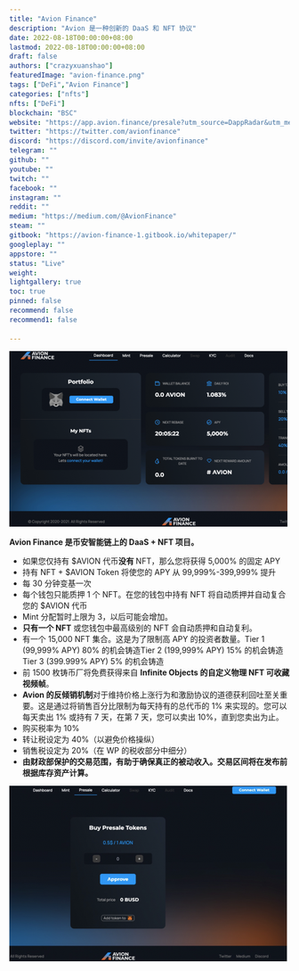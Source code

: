 ```yaml
---
title: "Avion Finance"
description: "Avion 是一种创新的 DaaS 和 NFT 协议"
date: 2022-08-18T00:00:00+08:00
lastmod: 2022-08-18T00:00:00+08:00
draft: false
authors: ["crazyxuanshao"]
featuredImage: "avion-finance.png"
tags: ["DeFi","Avion Finance"]
categories: ["nfts"]
nfts: ["DeFi"]
blockchain: "BSC"
website: "https://app.avion.finance/presale?utm_source=DappRadar&utm_medium=deeplink&utm_campaign=visit-website"
twitter: "https://twitter.com/avionfinance"
discord: "https://discord.com/invite/avionfinance"
telegram: ""
github: ""
youtube: ""
twitch: ""
facebook: ""
instagram: ""
reddit: ""
medium: "https://medium.com/@AvionFinance"
steam: ""
gitbook: "https://avion-finance-1.gitbook.io/whitepaper/"
googleplay: ""
appstore: ""
status: "Live"
weight: 
lightgallery: true
toc: true
pinned: false
recommend: false
recommend1: false

---
```


![dsad](dsad.png)

<p><strong>Avion Finance 是币安智能链上的 DaaS + NFT 项目。</strong></p>
<ul>
  <li>如果您仅持有 $AVION 代币<strong>没有 </strong>NFT，那么您将获得 5,000% 的固定 APY</li>
  <li>持有 NFT + $AVION Token 将使您的 APY 从 99,999%-399,999% 提升</li>
  <li>每 30 分钟变基一次</li>
  <li>每个钱包只能质押 1 个 NFT。在您的钱包中持有 NFT 将自动质押并自动复合您的 $AVION 代币</li>
  <li>Mint 分配暂时上限为 3，以后可能会增加。</li>
  <li><strong>只有一个 NFT</strong> 或您钱包中最高级别的 NFT 会自动质押和自动复利。</li>
  <li>有一个 15,000 NFT 集合。这是为了限制高 APY 的投资者数量。Tier 1 (99,999% APY) 80% 的机会铸造Tier 2 (199,999% APY) 15% 的机会铸造Tier 3 (399.999% APY) 5% 的机会铸造</li>
  <li>前 1500 枚铸币厂将免费获得来自 <strong>Infinite Objects 的自定义物理 NFT 可收藏视频帧</strong>。</li>
  <li><strong>Avion 的反倾销机制</strong>对于维持价格上涨行为和激励协议的道德获利回吐至关重要。这是通过将销售百分比限制为每天持有的总代币的 1% 来实现的。您可以每天卖出 1% 或持有 7 天，在第 7 天，您可以卖出 10%，直到您卖出为止。</li>
  <li>购买税率为 10%</li>
  <li>转让税设定为 40%（以避免价格操纵）</li>
  <li>销售税设定为 20%（在 WP 的税收部分中细分）</li>
  <li><strong>由财政部保护的交易范围，有助于确保真正的被动收入。交易区间将在发布前根据库存资产计算。</strong></li>
</ul>

![fsdf](fsdf.png)